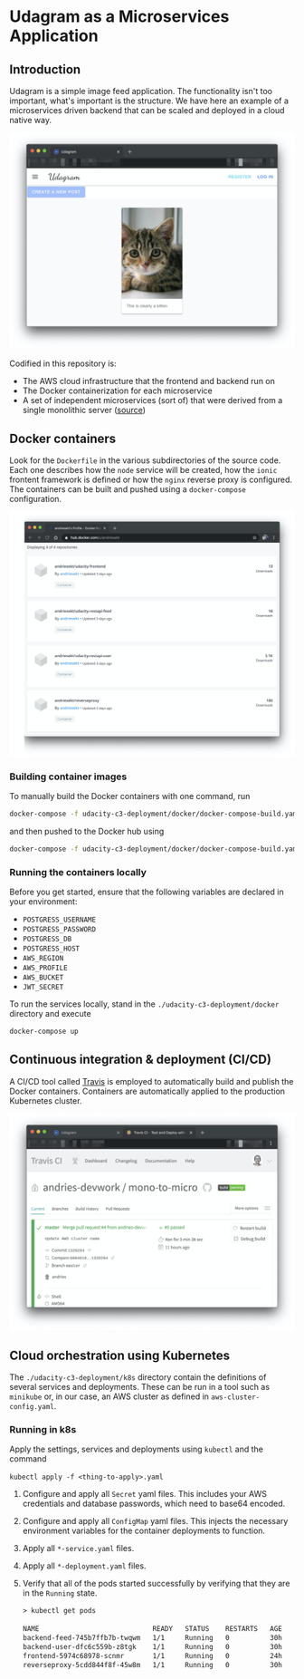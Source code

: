 # Udagram as a Microservices Application

## Introduction

Udagram is a simple image feed application.  The functionality isn't too important, what's important is the structure.  We have here an example of a microservices driven backend that can be scaled and deployed in a cloud native way.  

![udagram-screenshot-kitten](./udagram-screen.png)

Codified in this repository is:

- The AWS cloud infrastructure that the frontend and backend run on
- The Docker containerization for each microservice
- A set of independent microservices (sort of) that were derived from a single monolithic server ([source](https://github.com/scheeles/cloud-developer.git))

## Docker containers

Look for the `Dockerfile` in the various subdirectories of the source code.  Each one describes how the `node` service will be created, how the `ionic` frontent framework is defined or how the `nginx` reverse proxy is configured.  The containers can be built and pushed using a `docker-compose` configuration.

![docker-hub](./udagram-docker.png)

### Building container images

To manually build the Docker containers with one command, run

```bash
docker-compose -f udacity-c3-deployment/docker/docker-compose-build.yaml build --parallel
```

and then pushed to the Docker hub using

```bash
docker-compose -f udacity-c3-deployment/docker/docker-compose-build.yaml push
```

### Running the containers locally

Before you get started, ensure that the following variables are declared in your environment:
- `POSTGRESS_USERNAME`
- `POSTGRESS_PASSWORD`
- `POSTGRESS_DB`
- `POSTGRESS_HOST`
- `AWS_REGION`
- `AWS_PROFILE`
- `AWS_BUCKET`
- `JWT_SECRET`

To run the services locally, stand in the `./udacity-c3-deployment/docker` directory and execute

```bash
docker-compose up
```

## Continuous integration & deployment (CI/CD)

A CI/CD tool called [Travis](https://travis-ci.com/) is employed to automatically build and publish the Docker containers.  Containers are automatically applied to the production Kubernetes cluster.

![travis-integration](./udagram-travis.png)

## Cloud orchestration using Kubernetes

The `./udacity-c3-deployment/k8s` directory contain the definitions of several services and deployments.  These can be run in a tool such as `minikube` or, in our case, an AWS cluster as defined in `aws-cluster-config.yaml`.

### Running in k8s

Apply the settings, services and deployments using `kubectl` and the command

```kubectl apply -f <thing-to-apply>.yaml```

1. Configure and apply all `Secret` yaml files.  This includes your AWS credentials and database passwords, which need to base64 encoded.

2. Configure and apply all `ConfigMap` yaml files.  This injects the necessary environment variables for the container deployments to function.

3. Apply all `*-service.yaml` files.

4. Apply all `*-deployment.yaml` files.

5. Verify that all of the pods started successfully by verifying that they are in the `Running` state.

    ```
    > kubectl get pods
    
    NAME                            READY   STATUS    RESTARTS   AGE
    backend-feed-745b7ffb7b-twqwm   1/1     Running   0          30h
    backend-user-dfc6c559b-z8tgk    1/1     Running   0          30h
    frontend-5974c68978-scnmr       1/1     Running   0          24h
    reverseproxy-5cdd844f8f-45w8m   1/1     Running   0          30h
    ```
